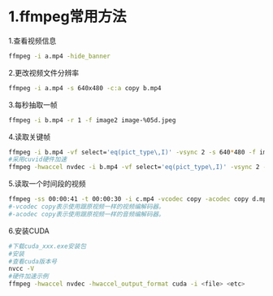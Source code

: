 # 1.ffmpeg常用方法

1.查看视频信息

```bash
ffmpeg -i a.mp4 -hide_banner
```

2.更改视频文件分辨率

```bash
ffmpeg -i a.mp4 -s 640x480 -c:a copy b.mp4
```

3.每秒抽取一帧

```bash
ffmpeg -i b.mp4 -r 1 -f image2 image-%05d.jpeg
```

4.读取关键帧

```bash
ffmpeg -i b.mp4 -vf select='eq(pict_type\,I)' -vsync 2 -s 640*480 -f image2 keyframe-%02d.jpeg
#采用cuvid硬件加速
ffmpeg -hwaccel nvdec -i b.mp4 -vf select='eq(pict_type\,I)' -vsync 2 -s 640*480 -f image2 e:\keyframe\keyframe-%02d.jpeg
```

5.读取一个时间段的视频

```bash
ffmpeg -ss 00:00:41 -t 00:00:30 -i c.mp4 -vcodec copy -acodec copy d.mp4
#-vcodec copy表示使用跟原视频一样的视频编解码器。
#-acodec copy表示使用跟原视频一样的音频编解码器。
```

6.安装CUDA

```bash
#下载cuda_xxx.exe安装包
#安装
#查看cuda版本号
nvcc -V
#硬件加速示例
ffmpeg -hwaccel nvdec -hwaccel_output_format cuda -i <file> <etc>
```
